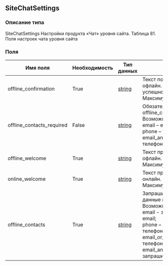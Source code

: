 
## SiteChatSettings

### Описание типа
SiteChatSettings
Настройки продукта «Чат» уровня сайта.
Таблица 81. Поля настроек чата уровня сайта


### Поля

| Имя поля | Необходимость | Тип данных | Комментарий |
|---|---|---|---|
|offline_confirmation|True|[string](/docs/types/string.md)|Текст подтверждения в режиме офлайн. Отображается после успешной отправки запроса.<br/>Максимум 180 символов.<br/>|
|offline_contacts_required|False|[string](/docs/types/string.md)|Обязательность полей при offline_contacts=email_and_phone.<br/>Возможные значения:<br/>email – e-mail;<br/>phone – телефон;<br/>email_and_phone – email и телефон.<br/>|
|offline_welcome|True|[string](/docs/types/string.md)|Текст приветствия в режиме офлайн.<br/>Максимум 180 символов.<br/>|
|online_welcome|True|[string](/docs/types/string.md)|Текст приветствия в режиме онлайн.<br/>Максимум 180 символов.<br/>|
|offline_contacts|True|[string](/docs/types/string.md)|Запрашиваемые контактные данные в офлайн-режиме.<br/>Возможные значения:<br/>email -  запрашивается только email;<br/>phone – запрашивается только телефон;<br/>email_or_phone – запрашивается телефон или email;<br/>email_and_phone – запрашивается телефон и email.<br/>|
